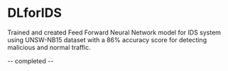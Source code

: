 # DLforIDS
Trained and created Feed Forward Neural Network model for IDS system using UNSW-NB15 dataset with a 86% accuracy score for detecting malicious and normal traffic.

-- completed --
